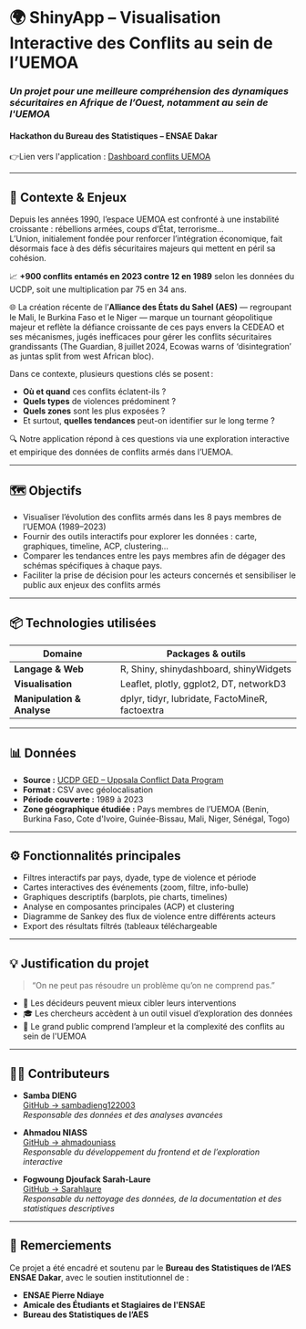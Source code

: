 # 🌍 ShinyApp – Visualisation Interactive des Conflits au sein de l’UEMOA
### _Un projet pour une meilleure compréhension des dynamiques sécuritaires en Afrique de l’Ouest, notamment au sein de l'UEMOA_
#### Hackathon du Bureau des Statistiques – ENSAE Dakar

👉Lien vers l'application : [Dashboard conflits UEMOA](https://ahmedniass.shinyapps.io/Dashboard_UEMOA_securite/)

---  

## 🧭 **Contexte & Enjeux**  
Depuis les années 1990, l’espace UEMOA est confronté à une instabilité croissante : rébellions armées, coups d’État, terrorisme…  
L’Union, initialement fondée pour renforcer l’intégration économique, fait désormais face à des défis sécuritaires majeurs qui mettent en péril sa cohésion.

📈 **+900 conflits entamés en 2023 contre 12 en 1989** selon les données du UCDP, soit une multiplication par 75 en 34 ans.
 
🌐 La création récente de l’**Alliance des États du Sahel (AES)** — regroupant le Mali, le Burkina Faso et le Niger — marque un tournant géopolitique majeur et reflète la défiance croissante de ces pays envers la CEDEAO et ses mécanismes, jugés inefficaces pour gérer les conflits sécuritaires grandissants (The Guardian, 8 juillet 2024, Ecowas warns of ‘disintegration’ as juntas split from west African bloc).

Dans ce contexte, plusieurs questions clés se posent :

- **Où et quand** ces conflits éclatent-ils ?  
- **Quels types** de violences prédominent ?  
- **Quels zones** sont les plus exposées ?  
- Et surtout, **quelles tendances** peut-on identifier sur le long terme ?

🔍 Notre application répond à ces questions via une exploration interactive et empirique des données de conflits armés dans l’UEMOA.

---

## 🗺️ Objectifs

- Visualiser l’évolution des conflits armés dans les 8 pays membres de l’UEMOA (1989–2023)  
- Fournir des outils interactifs pour explorer les données : carte, graphiques, timeline, ACP, clustering…  
- Comparer les tendances entre les pays membres afin de dégager des schémas spécifiques à chaque pays. 
- Faciliter la prise de décision pour les acteurs concernés et sensibiliser le public aux enjeux des conflits armés

---

## 📦 Technologies utilisées

| Domaine                   | Packages & outils                              |
|---------------------------|------------------------------------------------|
| **Langage & Web**         | R, Shiny, shinydashboard, shinyWidgets         |
| **Visualisation**         | Leaflet, plotly, ggplot2, DT, networkD3        |
| **Manipulation & Analyse**| dplyr, tidyr, lubridate, FactoMineR, factoextra|

---

## 📊 Données

- **Source :** [UCDP GED – Uppsala Conflict Data Program](https://ucdp.uu.se/)  
- **Format :** CSV avec géolocalisation  
- **Période couverte :** 1989 à 2023  
- **Zone géographique étudiée :** Pays membres de l’UEMOA (Benin, Burkina Faso, Cote d'Ivoire, Guinée-Bissau, Mali, Niger, Sénégal, Togo)

---

## ⚙️ Fonctionnalités principales

- Filtres interactifs par pays, dyade, type de violence et période  
- Cartes interactives des événements (zoom, filtre, info-bulle)  
- Graphiques descriptifs (barplots, pie charts, timelines)  
- Analyse en composantes principales (ACP) et clustering  
- Diagramme de Sankey des flux de violence entre différents acteurs
- Export des résultats filtrés (tableaux téléchargeable  

---

## 💡 **Justification du projet**

> “On ne peut pas résoudre un problème qu’on ne comprend pas.”

- 📌 Les décideurs peuvent mieux cibler leurs interventions  
- 🎓 Les chercheurs accèdent à un outil visuel d’exploration des données  
- 🧭 Le grand public comprend l’ampleur et la complexité des conflits au sein de l'UEMOA

---

## 👨‍💻 Contributeurs

- **Samba DIENG**  
  [GitHub → sambadieng122003](https://github.com/sambadieng122003)  
  _Responsable des données et des analyses avancées_  

- **Ahmadou NIASS**  
  [GitHub → ahmadouniass](https://github.com/ahmadouniass)  
  _Responsable du développement du frontend et de l’exploration interactive_  

- **Fogwoung Djoufack Sarah-Laure**  
  [GitHub → Sarahlaure](https://github.com/Sarahlaure)  
  _Responsable du nettoyage des données, de la documentation et des statistiques descriptives_

---

## 🤝 Remerciements

Ce projet a été encadré et soutenu par le **Bureau des Statistiques de l’AES ENSAE Dakar**, avec le soutien institutionnel de :

- **ENSAE Pierre Ndiaye**  
- **Amicale des Étudiants et Stagiaires de l'ENSAE**  
- **Bureau des Statistiques de l’AES**
